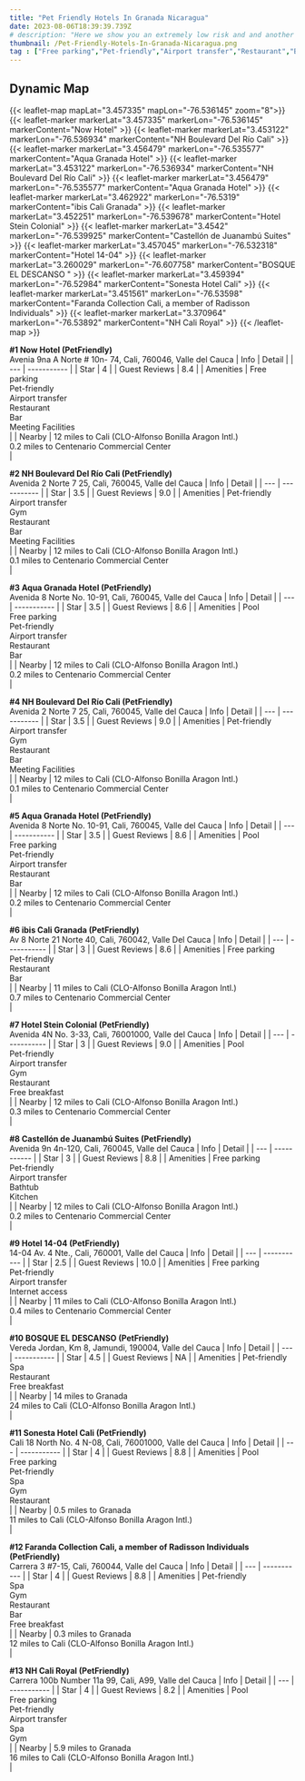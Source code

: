 ```yaml
---
title: "Pet Friendly Hotels In Granada Nicaragua"
date: 2023-08-06T18:39:39.739Z
# description: "Here we show you an extremely low risk and and another medium risk approach to earn passive income "
thumbnail: /Pet-Friendly-Hotels-In-Granada-Nicaragua.png
tag : ["Free parking","Pet-friendly","Airport transfer","Restaurant","Bar","Meeting Facilities","Gym","Pool","Free breakfast","Bathtub","Kitchen","Internet access","Spa"]
---
```


## Dynamic Map
{{< leaflet-map  mapLat="3.457335" mapLon="-76.536145" zoom="8">}}
    {{< leaflet-marker markerLat="3.457335" markerLon="-76.536145" markerContent="Now Hotel" >}}
    {{< leaflet-marker markerLat="3.453122" markerLon="-76.536934" markerContent="NH Boulevard Del Río Cali" >}}
    {{< leaflet-marker markerLat="3.456479" markerLon="-76.535577" markerContent="Aqua Granada Hotel" >}}
    {{< leaflet-marker markerLat="3.453122" markerLon="-76.536934" markerContent="NH Boulevard Del Río Cali" >}}
    {{< leaflet-marker markerLat="3.456479" markerLon="-76.535577" markerContent="Aqua Granada Hotel" >}}
    {{< leaflet-marker markerLat="3.462922" markerLon="-76.5319" markerContent="ibis Cali Granada" >}}
    {{< leaflet-marker markerLat="3.452251" markerLon="-76.539678" markerContent="Hotel Stein Colonial" >}}
    {{< leaflet-marker markerLat="3.4542" markerLon="-76.539925" markerContent="Castellón de Juanambú Suites" >}}
    {{< leaflet-marker markerLat="3.457045" markerLon="-76.532318" markerContent="Hotel 14-04" >}}
    {{< leaflet-marker markerLat="3.260029" markerLon="-76.607758" markerContent="BOSQUE EL DESCANSO " >}}
    {{< leaflet-marker markerLat="3.459394" markerLon="-76.52984" markerContent="Sonesta Hotel Cali" >}}
    {{< leaflet-marker markerLat="3.451561" markerLon="-76.53598" markerContent="Faranda Collection Cali, a member of Radisson Individuals" >}}
    {{< leaflet-marker markerLat="3.370964" markerLon="-76.53892" markerContent="NH Cali Royal" >}}
{{< /leaflet-map >}}


**#1 Now Hotel (PetFriendly)**<br>Avenia 9na A Norte # 10n- 74, Cali, 760046, Valle del Cauca
| Info | Detail |
| --- | ----------- |
| Star | 4 |
| Guest Reviews | 8.4 |
| Amenities | Free parking<br>Pet-friendly<br>Airport transfer<br>Restaurant<br>Bar<br>Meeting Facilities<br> |
| Nearby | 12 miles to Cali (CLO-Alfonso Bonilla Aragon Intl.)<br>0.2 miles to Centenario Commercial Center<br> |

**#2 NH Boulevard Del Río Cali (PetFriendly)**<br>Avenida 2 Norte 7 25, Cali, 760045, Valle del Cauca
| Info | Detail |
| --- | ----------- |
| Star | 3.5 |
| Guest Reviews | 9.0 |
| Amenities | Pet-friendly<br>Airport transfer<br>Gym<br>Restaurant<br>Bar<br>Meeting Facilities<br> |
| Nearby | 12 miles to Cali (CLO-Alfonso Bonilla Aragon Intl.)<br>0.1 miles to Centenario Commercial Center<br> |

**#3 Aqua Granada Hotel (PetFriendly)**<br>Avenida 8 Norte No. 10-91, Cali, 760045, Valle del Cauca
| Info | Detail |
| --- | ----------- |
| Star | 3.5 |
| Guest Reviews | 8.6 |
| Amenities | Pool<br>Free parking<br>Pet-friendly<br>Airport transfer<br>Restaurant<br>Bar<br> |
| Nearby | 12 miles to Cali (CLO-Alfonso Bonilla Aragon Intl.)<br>0.2 miles to Centenario Commercial Center<br> |

**#4 NH Boulevard Del Río Cali (PetFriendly)**<br>Avenida 2 Norte 7 25, Cali, 760045, Valle del Cauca
| Info | Detail |
| --- | ----------- |
| Star | 3.5 |
| Guest Reviews | 9.0 |
| Amenities | Pet-friendly<br>Airport transfer<br>Gym<br>Restaurant<br>Bar<br>Meeting Facilities<br> |
| Nearby | 12 miles to Cali (CLO-Alfonso Bonilla Aragon Intl.)<br>0.1 miles to Centenario Commercial Center<br> |

**#5 Aqua Granada Hotel (PetFriendly)**<br>Avenida 8 Norte No. 10-91, Cali, 760045, Valle del Cauca
| Info | Detail |
| --- | ----------- |
| Star | 3.5 |
| Guest Reviews | 8.6 |
| Amenities | Pool<br>Free parking<br>Pet-friendly<br>Airport transfer<br>Restaurant<br>Bar<br> |
| Nearby | 12 miles to Cali (CLO-Alfonso Bonilla Aragon Intl.)<br>0.2 miles to Centenario Commercial Center<br> |

**#6 ibis Cali Granada (PetFriendly)**<br>Av 8 Norte 21 Norte 40, Cali, 760042, Valle Del Cauca
| Info | Detail |
| --- | ----------- |
| Star | 3 |
| Guest Reviews | 8.6 |
| Amenities | Free parking<br>Pet-friendly<br>Restaurant<br>Bar<br> |
| Nearby | 11 miles to Cali (CLO-Alfonso Bonilla Aragon Intl.)<br>0.7 miles to Centenario Commercial Center<br> |

**#7 Hotel Stein Colonial (PetFriendly)**<br>Avenida 4N No. 3-33, Cali, 76001000, Valle del Cauca
| Info | Detail |
| --- | ----------- |
| Star | 3 |
| Guest Reviews | 9.0 |
| Amenities | Pool<br>Pet-friendly<br>Airport transfer<br>Gym<br>Restaurant<br>Free breakfast<br> |
| Nearby | 12 miles to Cali (CLO-Alfonso Bonilla Aragon Intl.)<br>0.3 miles to Centenario Commercial Center<br> |

**#8 Castellón de Juanambú Suites (PetFriendly)**<br>Avenida 9n 4n-120, Cali, 760045, Valle del Cauca
| Info | Detail |
| --- | ----------- |
| Star | 3 |
| Guest Reviews | 8.8 |
| Amenities | Free parking<br>Pet-friendly<br>Airport transfer<br>Bathtub<br>Kitchen<br> |
| Nearby | 12 miles to Cali (CLO-Alfonso Bonilla Aragon Intl.)<br>0.2 miles to Centenario Commercial Center<br> |

**#9 Hotel 14-04 (PetFriendly)**<br>14-04 Av. 4 Nte., Cali, 760001, Valle del Cauca
| Info | Detail |
| --- | ----------- |
| Star | 2.5 |
| Guest Reviews | 10.0 |
| Amenities | Free parking<br>Pet-friendly<br>Airport transfer<br>Internet access<br> |
| Nearby | 11 miles to Cali (CLO-Alfonso Bonilla Aragon Intl.)<br>0.4 miles to Centenario Commercial Center<br> |

**#10 BOSQUE EL DESCANSO  (PetFriendly)**<br>Vereda Jordan, Km 8, Jamundi, 190004, Valle del Cauca
| Info | Detail |
| --- | ----------- |
| Star | 4.5 |
| Guest Reviews | NA |
| Amenities | Pet-friendly<br>Spa<br>Restaurant<br>Free breakfast<br> |
| Nearby | 14 miles to Granada<br>24 miles to Cali (CLO-Alfonso Bonilla Aragon Intl.)<br> |

**#11 Sonesta Hotel Cali (PetFriendly)**<br>Cali 18 North No. 4 N-08, Cali, 76001000, Valle del Cauca
| Info | Detail |
| --- | ----------- |
| Star | 4 |
| Guest Reviews | 8.8 |
| Amenities | Pool<br>Free parking<br>Pet-friendly<br>Spa<br>Gym<br>Restaurant<br> |
| Nearby | 0.5 miles to Granada<br>11 miles to Cali (CLO-Alfonso Bonilla Aragon Intl.)<br> |

**#12 Faranda Collection Cali, a member of Radisson Individuals (PetFriendly)**<br>Carrera 3 #7-15, Cali, 760044, Valle del Cauca
| Info | Detail |
| --- | ----------- |
| Star | 4 |
| Guest Reviews | 8.8 |
| Amenities | Pet-friendly<br>Spa<br>Gym<br>Restaurant<br>Bar<br>Free breakfast<br> |
| Nearby | 0.3 miles to Granada<br>12 miles to Cali (CLO-Alfonso Bonilla Aragon Intl.)<br> |

**#13 NH Cali Royal (PetFriendly)**<br>Carrera 100b Number 11a 99, Cali, A99, Valle del Cauca
| Info | Detail |
| --- | ----------- |
| Star | 4 |
| Guest Reviews | 8.2 |
| Amenities | Pool<br>Free parking<br>Pet-friendly<br>Airport transfer<br>Spa<br>Gym<br> |
| Nearby | 5.9 miles to Granada<br>16 miles to Cali (CLO-Alfonso Bonilla Aragon Intl.)<br> |

